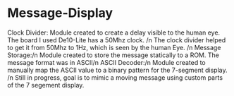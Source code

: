 # Message-Display
Clock Divider:
Module created to create a delay visible to the human eye. The board I used De10-Lite has a 50Mhz clock. /n
The clock divider helped to get it from 50Mhz to 1Hz, which is seen by the human Eye. /n
Message Storage:/n
Module created to store the message statically to a ROM. The message format was in ASCII/n
ASCII Decoder:/n
Module created to manually map the ASCII value to a binary pattern for the 7-segment display. /n
Still in progress, goal is to mimic a moving message using custom parts of the 7 segement display.
